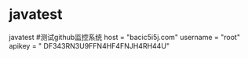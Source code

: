 # javatest
javatest
#测试github监控系统
host = "bacic5i5j.com"
username = "root"
apikey = "  DF343RN3U9FFN4HF4FNJH4RH44U"
